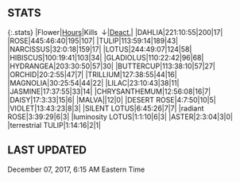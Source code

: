 
## STATS

{:.stats}
|<span class="stat_header">Flower</span>|<span class="stat_header stat_hours"><a href="https://tankpit-flowers.github.io/stats">Hours</a></span>|<span class="stat_header stat_kills stat_sorted">Kills &nbsp;&darr;</span>|<span class="stat_header stat_deactivated"><a href="https://tankpit-flowers.github.io/stats-deact">Deact.</a></span>|
|<span class="red">DAHLIA</span><span class="awards-container"><span class="awards-sprite a0-3"></span><span class="awards-sprite a1-2"></span><span class="awards-sprite a3-2"></span><span class="awards-sprite a5-2"></span></span>|<span class="stat stat_hours">221:10:55</span>|<span class="stat stat_kills stat_sorted">200</span>|<span class="stat stat_deactivated">17</span>|
|<span class="red">ROSE</span><span class="awards-container"><span class="awards-sprite a0-3"></span><span class="awards-sprite a1-1"></span><span class="awards-sprite a2-3"></span><span class="awards-sprite a3-2"></span><span class="awards-sprite a4-3"></span><span class="awards-sprite a5-2"></span><span class="awards-sprite a7-1"></span><span class="awards-sprite a8-1"></span></span>|<span class="stat stat_hours">445:46:40</span>|<span class="stat stat_kills stat_sorted">195</span>|<span class="stat stat_deactivated">107</span>|
|<span class="red">TULIP</span><span class="awards-container"><span class="awards-sprite a0-3"></span><span class="awards-sprite a1-1"></span><span class="awards-sprite a2-1"></span><span class="awards-sprite a3-1"></span><span class="awards-sprite a5-1"></span><span class="awards-sprite a7-1"></span></span>|<span class="stat stat_hours">113:59:14</span>|<span class="stat stat_kills stat_sorted">189</span>|<span class="stat stat_deactivated">43</span>|
|<span class="red">NARCISSUS</span><span class="awards-container"><span class="awards-sprite a0-3"></span><span class="awards-sprite a1-1"></span><span class="awards-sprite a5-2"></span></span>|<span class="stat stat_hours">32:0:18</span>|<span class="stat stat_kills stat_sorted">159</span>|<span class="stat stat_deactivated">17</span>|
|<span class="red">LOTUS</span><span class="awards-container"><span class="awards-sprite a0-3"></span><span class="awards-sprite a1-1"></span><span class="awards-sprite a2-2"></span><span class="awards-sprite a3-2"></span><span class="awards-sprite a4-3"></span><span class="awards-sprite a5-2"></span></span>|<span class="stat stat_hours">244:49:07</span>|<span class="stat stat_kills stat_sorted">124</span>|<span class="stat stat_deactivated">58</span>|
|<span class="red">HIBISCUS</span><span class="awards-container"><span class="awards-sprite a0-3"></span><span class="awards-sprite a1-1"></span><span class="awards-sprite a2-1"></span><span class="awards-sprite a3-1"></span><span class="awards-sprite a5-1"></span></span>|<span class="stat stat_hours">100:19:41</span>|<span class="stat stat_kills stat_sorted">103</span>|<span class="stat stat_deactivated">34</span>|
|<span class="red">GLADIOLUS</span><span class="awards-container"><span class="awards-sprite a0-3"></span><span class="awards-sprite a2-2"></span><span class="awards-sprite a3-1"></span><span class="awards-sprite a5-3"></span></span>|<span class="stat stat_hours">110:22:42</span>|<span class="stat stat_kills stat_sorted">96</span>|<span class="stat stat_deactivated">68</span>|
|<span class="red">HYDRANGEA</span><span class="awards-container"><span class="awards-sprite a0-3"></span><span class="awards-sprite a2-1"></span><span class="awards-sprite a3-2"></span><span class="awards-sprite a4-3"></span><span class="awards-sprite a5-3"></span></span>|<span class="stat stat_hours">203:30:50</span>|<span class="stat stat_kills stat_sorted">57</span>|<span class="stat stat_deactivated">30</span>|
|<span class="red">BUTTERCUP</span><span class="awards-container"><span class="awards-sprite a0-3"></span><span class="awards-sprite a2-1"></span><span class="awards-sprite a3-1"></span><span class="awards-sprite a5-2"></span></span>|<span class="stat stat_hours">113:38:10</span>|<span class="stat stat_kills stat_sorted">57</span>|<span class="stat stat_deactivated">27</span>|
|<span class="red">ORCHID</span><span class="awards-container"><span class="awards-sprite a0-3"></span></span>|<span class="stat stat_hours">20:2:55</span>|<span class="stat stat_kills stat_sorted">47</span>|<span class="stat stat_deactivated">7</span>|
|<span class="red">TRILLIUM</span><span class="awards-container"><span class="awards-sprite a0-3"></span><span class="awards-sprite a3-1"></span><span class="awards-sprite a4-3"></span><span class="awards-sprite a5-2"></span><span class="awards-sprite a7-1"></span></span>|<span class="stat stat_hours">127:38:55</span>|<span class="stat stat_kills stat_sorted">44</span>|<span class="stat stat_deactivated">16</span>|
|<span class="red">MAGNOLIA</span><span class="awards-container"><span class="awards-sprite a0-3"></span><span class="awards-sprite a2-1"></span><span class="awards-sprite a5-2"></span></span>|<span class="stat stat_hours">30:25:54</span>|<span class="stat stat_kills stat_sorted">44</span>|<span class="stat stat_deactivated">22</span>|
|<span class="red">LILAC</span><span class="awards-container"><span class="awards-sprite a0-3"></span><span class="awards-sprite a5-2"></span></span>|<span class="stat stat_hours">23:10:43</span>|<span class="stat stat_kills stat_sorted">38</span>|<span class="stat stat_deactivated">11</span>|
|<span class="red">JASMINE</span><span class="awards-container"><span class="awards-sprite a0-3"></span><span class="awards-sprite a5-1"></span></span>|<span class="stat stat_hours">17:37:55</span>|<span class="stat stat_kills stat_sorted">33</span>|<span class="stat stat_deactivated">14</span>|
|<span class="red">CHRYSANTHEMUM</span><span class="awards-container"><span class="awards-sprite a0-3"></span><span class="awards-sprite a1-1"></span><span class="awards-sprite a5-3"></span><span class="awards-sprite a7-1"></span></span>|<span class="stat stat_hours">12:56:08</span>|<span class="stat stat_kills stat_sorted">16</span>|<span class="stat stat_deactivated">7</span>|
|<span class="red">DAISY</span><span class="awards-container"><span class="awards-sprite a0-3"></span><span class="awards-sprite a5-2"></span></span>|<span class="stat stat_hours">17:3:33</span>|<span class="stat stat_kills stat_sorted">15</span>|<span class="stat stat_deactivated">6</span>|
|<span class="red">MALVA</span><span class="awards-container"><span class="awards-sprite a0-3"></span></span>|<span class="stat stat_hours"></span>|<span class="stat stat_kills stat_sorted">12</span>|<span class="stat stat_deactivated">0</span>|
|<span class="orange">DESERT ROSE</span><span class="awards-container"><span class="awards-sprite a0-3"></span><span class="awards-sprite a5-3"></span></span>|<span class="stat stat_hours">4:7:50</span>|<span class="stat stat_kills stat_sorted">10</span>|<span class="stat stat_deactivated">5</span>|
|<span class="red">VIOLET</span><span class="awards-container"><span class="awards-sprite a0-3"></span><span class="awards-sprite a5-2"></span></span>|<span class="stat stat_hours">13:43:23</span>|<span class="stat stat_kills stat_sorted">8</span>|<span class="stat stat_deactivated">3</span>|
|<span class="orange">SILENT LOTUS</span><span class="awards-container"><span class="awards-sprite a0-3"></span><span class="awards-sprite a5-2"></span></span>|<span class="stat stat_hours">6:45:26</span>|<span class="stat stat_kills stat_sorted">7</span>|<span class="stat stat_deactivated">7</span>|
|<span class="purple">radiant ROSE</span><span class="awards-container"><span class="awards-sprite a0-3"></span><span class="awards-sprite a5-2"></span></span>|<span class="stat stat_hours">3:39:29</span>|<span class="stat stat_kills stat_sorted">6</span>|<span class="stat stat_deactivated">3</span>|
|<span class="purple">luminosity LOTUS</span><span class="awards-container"><span class="awards-sprite a5-1"></span></span>|<span class="stat stat_hours">1:1:10</span>|<span class="stat stat_kills stat_sorted">6</span>|<span class="stat stat_deactivated">3</span>|
|<span class="red">ASTER</span><span class="awards-container"><span class="awards-sprite a0-1"></span><span class="awards-sprite a5-1"></span></span>|<span class="stat stat_hours">2:3:04</span>|<span class="stat stat_kills stat_sorted">3</span>|<span class="stat stat_deactivated">0</span>|
|<span class="purple">terrestrial TULIP</span><span class="awards-container"><span class="awards-sprite a0-1"></span><span class="awards-sprite a5-3"></span></span>|<span class="stat stat_hours">1:14:16</span>|<span class="stat stat_kills stat_sorted">2</span>|<span class="stat stat_deactivated">1</span>|

## LAST UPDATED

<span class="last_updated">December 07, 2017, 6:15 AM Eastern Time</span>